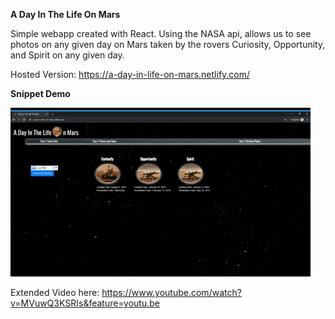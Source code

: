 **A Day In The Life On Mars**

Simple webapp created with React. Using the NASA api, allows us to see photos on any given day on Mars taken by the rovers Curiosity, Opportunity, and Spirit on any given day.

Hosted Version: https://a-day-in-life-on-mars.netlify.com/

**Snippet Demo**

![](mars_app_GIF_downsized_large.gif)

Extended Video here: https://www.youtube.com/watch?v=MVuwQ3KSRIs&feature=youtu.be
